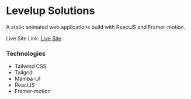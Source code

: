 # Levelup Solutions

A static animated web applications build with ReactJS and Framer-motion.

Live Site Link: [Live Site](http://127.0.0.1:5173/)

### Technologies

- Tailwind CSS
- Tailgrid
- Mamba-UI
- ReactJS
- Framer-motion
